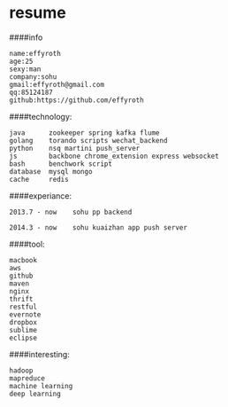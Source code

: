 resume
======
####info

    name:effyroth
    age:25
    sexy:man
    company:sohu
    gmail:effyroth@gmail.com
    qq:85124187
    github:https://github.com/effyroth
  
####technology:

    java      zookeeper spring kafka flume
    golang    torando scripts wechat_backend
    python    nsq martini push_server
    js        backbone chrome_extension express websocket
    bash      benchwork script
    database  mysql mongo
    cache     redis
  
####experiance:

    2013.7 - now    sohu pp backend
    
    2014.3 - now    sohu kuaizhan app push server
  
####tool:

    macbook 
    aws 
    github 
    maven 
    nginx 
    thrift 
    restful 
    evernote 
    dropbox 
    sublime 
    eclipse
  
####interesting:

    hadoop 
    mapreduce
    machine learning 
    deep learning

